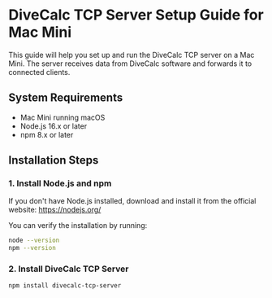 # DiveCalc TCP Server Setup Guide for Mac Mini

This guide will help you set up and run the DiveCalc TCP server on a Mac Mini. The server receives data from DiveCalc software and forwards it to connected clients.

## System Requirements

- Mac Mini running macOS
- Node.js 16.x or later
- npm 8.x or later

## Installation Steps

### 1. Install Node.js and npm

If you don't have Node.js installed, download and install it from the official website:
https://nodejs.org/

You can verify the installation by running:

```bash
node --version
npm --version
```

### 2. Install DiveCalc TCP Server

```bash
npm install divecalc-tcp-server